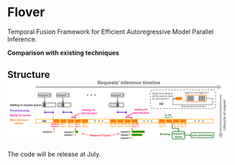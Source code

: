# Flover
Temporal Fusion Framework for Efficient Autoregressive Model Parallel Inference.

**Comparison with existing techniques**


**Structure**
![Example Image](Flover.png)
---
The code will be release at July.
